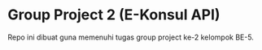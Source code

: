 # Group Project 2 (E-Konsul API)

Repo ini dibuat guna memenuhi tugas group project ke-2 kelompok BE-5.
